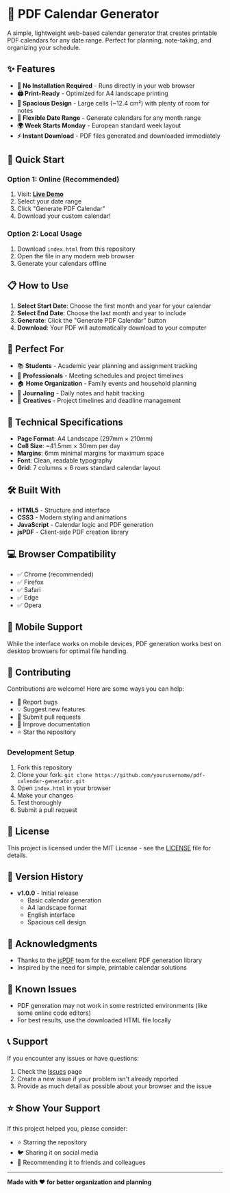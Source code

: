 # 📅 PDF Calendar Generator

A simple, lightweight web-based calendar generator that creates printable PDF calendars for any date range. Perfect for planning, note-taking, and organizing your schedule.

## ✨ Features

- **📱 No Installation Required** - Runs directly in your web browser
- **🖨️ Print-Ready** - Optimized for A4 landscape printing
- **📝 Spacious Design** - Large cells (~12.4 cm²) with plenty of room for notes
- **📅 Flexible Date Range** - Generate calendars for any month range
- **🌍 Week Starts Monday** - European standard week layout
- **⚡ Instant Download** - PDF files generated and downloaded immediately

## 🚀 Quick Start

### Option 1: Online (Recommended)
1. Visit: **[Live Demo](https://yourusername.github.io/pdf-calendar-generator)**
2. Select your date range
3. Click "Generate PDF Calendar"
4. Download your custom calendar!

### Option 2: Local Usage
1. Download `index.html` from this repository
2. Open the file in any modern web browser
3. Generate your calendars offline

## 📋 How to Use

1. **Select Start Date**: Choose the first month and year for your calendar
2. **Select End Date**: Choose the last month and year to include
3. **Generate**: Click the "Generate PDF Calendar" button
4. **Download**: Your PDF will automatically download to your computer

## 🎯 Perfect For

- 📚 **Students** - Academic year planning and assignment tracking
- 💼 **Professionals** - Meeting schedules and project timelines
- 🏠 **Home Organization** - Family events and household planning
- 📝 **Journaling** - Daily notes and habit tracking
- 🎨 **Creatives** - Project timelines and deadline management

## 📐 Technical Specifications

- **Page Format**: A4 Landscape (297mm × 210mm)
- **Cell Size**: ~41.5mm × 30mm per day
- **Margins**: 6mm minimal margins for maximum space
- **Font**: Clean, readable typography
- **Grid**: 7 columns × 6 rows standard calendar layout

## 🛠️ Built With

- **HTML5** - Structure and interface
- **CSS3** - Modern styling and animations  
- **JavaScript** - Calendar logic and PDF generation
- **jsPDF** - Client-side PDF creation library

## 💻 Browser Compatibility

- ✅ Chrome (recommended)
- ✅ Firefox
- ✅ Safari
- ✅ Edge
- ✅ Opera

## 📱 Mobile Support

While the interface works on mobile devices, PDF generation works best on desktop browsers for optimal file handling.

## 🤝 Contributing

Contributions are welcome! Here are some ways you can help:

- 🐛 Report bugs
- 💡 Suggest new features
- 🔧 Submit pull requests
- 📖 Improve documentation
- ⭐ Star the repository

### Development Setup

1. Fork this repository
2. Clone your fork: `git clone https://github.com/yourusername/pdf-calendar-generator.git`
3. Open `index.html` in your browser
4. Make your changes
5. Test thoroughly
6. Submit a pull request

## 📝 License

This project is licensed under the MIT License - see the [LICENSE](LICENSE) file for details.

## 🔄 Version History

- **v1.0.0** - Initial release
  - Basic calendar generation
  - A4 landscape format
  - English interface
  - Spacious cell design

## 🙏 Acknowledgments

- Thanks to the [jsPDF](https://github.com/parallax/jsPDF) team for the excellent PDF generation library
- Inspired by the need for simple, printable calendar solutions

## 🐛 Known Issues

- PDF generation may not work in some restricted environments (like some online code editors)
- For best results, use the downloaded HTML file locally

## 📞 Support

If you encounter any issues or have questions:

1. Check the [Issues](https://github.com/yourusername/pdf-calendar-generator/issues) page
2. Create a new issue if your problem isn't already reported
3. Provide as much detail as possible about your browser and the issue

## ⭐ Show Your Support

If this project helped you, please consider:
- ⭐ Starring the repository
- 🐦 Sharing it on social media
- 💝 Recommending it to friends and colleagues

---

**Made with ❤️ for better organization and planning**
